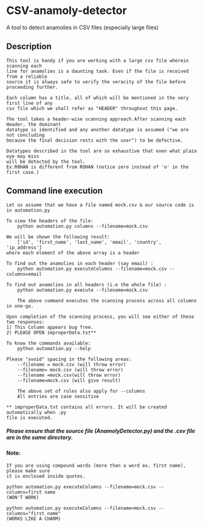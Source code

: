 <h1>CSV-anamoly-detector </h1>
	A tool to detect anamolies in CSV files (especially large files)

<h2> Description </h2>

	This tool is handy if you are working with a large csv file wherein scanning each
	line for anamolies is a daunting task. Even if the file is received from a reliable
	source it is always safe to verify the veracity of the file before proceeding further.

	Each column has a title, all of which will be mentioned in the very first line of any 
	csv file which we shall refer as "HEADER" throughout this page.

	The tool takes a header-wise scanning approach.After scanning each Header, the dominant
	datatype is identified and any another datatype is assumed ("we are not concluding 
	because the final decision rests with the user") to be defective. 

	Datatypes described in the tool are so exhaustive that even what plain eye may miss 
	will be detected by the tool.
	Ex.R0HAN is different from ROHAN (notice zero instead of 'o' in the first case.)


<h2> Command line execution </h2>

	Let us assume that we have a file named mock.csv & our source code is in automation.py
	
	To view the headers of the file:	
		python automation.py columns --filename=mock.csv

	We will be shown the following result:
		['id', 'first_name', 'last_name', 'email', 'country', 'ip_address']
	where each element of the above array is a header
	
	To find out the anamolies in each header (say email) :
		python automation.py executeColumns --filename=mock.csv --columns=email

	To find out anamolies in all headers (i.e the whole file) :
		python automation.py execute --filename=mock.csv

		The above command executes the scanning process across all columns in one-go.

	Upon completion of the scanning process, you will see either of these two responses:
	1) This Column appears bug free.
	2) PLEASE OPEN improperData.txt** 

	To know the commands available:
		python automation.py --help

	Please "avoid" spacing in the following areas:
		--filename = mock.csv (will throw error)
		--filename= mock.csv (will throw error)
		--filename =mock.csv(will throw error)
		--filename=mock.csv (will give result)

		The above set of rules also apply for --columns
		All entries are case sensitive

	** improperData.txt contains all errors. It will be created automatically when .py
	file is executed.

<h5> Please ensure that the source file (AnamolyDetector.py) and the .csv file are in the 
same directory. </h5>

<h4> Note: </h4>

	If you are using compound words (more than a word ex. first name), please make sure 
	it is enclosed inside quotes.

	python automation.py executeColumns --filename=mock.csv --columns=first name 
	(WON'T WORK)

	python automation.py executeColumns --filename=mock.csv --columns="first name" 
	(WORKS LIKE A CHARM)
